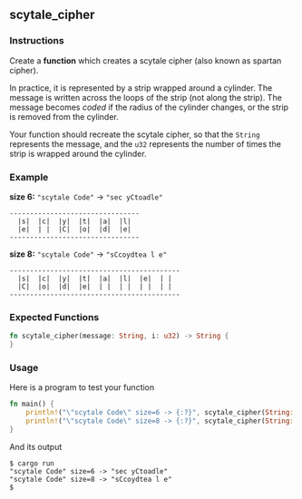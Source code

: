 ## scytale_cipher

### Instructions

Create a **function** which creates a scytale cipher (also known as spartan cipher).

In practice, it is represented by a strip wrapped around a cylinder. The message is written across the loops of the strip (not along the strip). The message becomes *coded* if the radius of the cylinder changes, or the strip is removed from the cylinder.

Your function should recreate the scytale cipher, so that the `String` represents the message, and the `u32` represents the number of times the strip is wrapped around the cylinder.

### Example

**size 6:** `"scytale Code"` -> `"sec yCtoadle"`

```console
--------------------------------
  |s|  |c|  |y|  |t|  |a|  |l|
  |e|  | |  |C|  |o|  |d|  |e|
--------------------------------
```

**size 8:** `"scytale Code"` -> `"sCcoydtea l e"`


```console
------------------------------------------
  |s|  |c|  |y|  |t|  |a|  |l|  |e|  | |
  |C|  |o|  |d|  |e|  | |  | |  | |  | |
------------------------------------------
```

### Expected Functions

```rust
fn scytale_cipher(message: String, i: u32) -> String {
}
```

### Usage

Here is a program to test your function

```rust
fn main() {
    println!("\"scytale Code\" size=6 -> {:?}", scytale_cipher(String::from("scytale Code"), 6)));
    println!("\"scytale Code\" size=8 -> {:?}", scytale_cipher(String::from("scytale Code"), 8)));
}
```

And its output

```console
$ cargo run
"scytale Code" size=6 -> "sec yCtoadle"
"scytale Code" size=8 -> "sCcoydtea l e"
$
```
